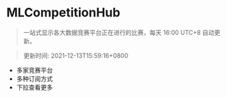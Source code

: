 # MLCompetitionHub

> 一站式显示各大数据竞赛平台正在进行的比赛，每天 16:00 UTC+8 自动更新。
  
> 更新时间: 2021-12-13T15:59:16+0800 

* 多家竞赛平台
* 多种订阅方式
* 下拉查看更多